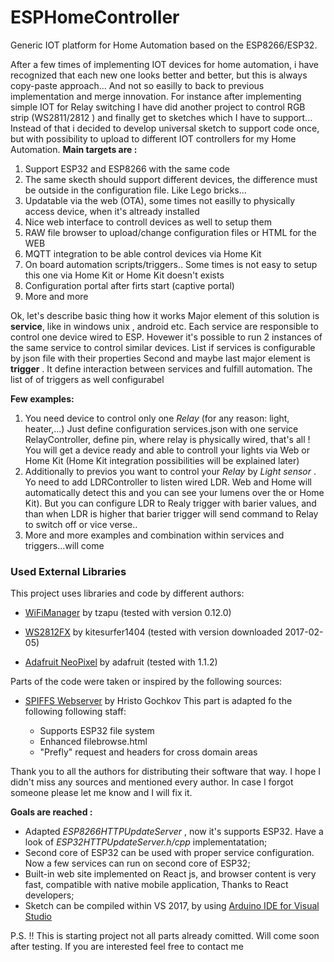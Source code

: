 
# ESPHomeController
Generic IOT platform for Home Automation based on the ESP8266/ESP32.

After a few times of implementing IOT devices for home automation, i have recognized that each new one looks better and better, but this is always copy-paste approach... And not so easilly to back to previous implementation and merge innovation. For instance after implementing simple IOT for Relay switching I have did another project to control RGB strip (WS2811/2812 ) and finally get to sketches which I have to support... 
Instead of that i decided to develop universal sketch to support code once, but with possibility to upload to different IOT controllers for my Home Automation.
**Main targets are :**
 1. Support ESP32 and ESP8266  with the same code
 2. The same skecth should support different devices, the difference must be outside in the configuration file. Like Lego bricks...
 3. Updatable via the web (OTA), some times not easilly to physically access device, when it's altready installed
 4. Nice web interface to controll devices as well to setup them
 5. RAW file browser to upload/change configuration files or HTML for the WEB
 6. MQTT integration to be able control devices via Home Kit
 7. On board automation scripts/triggers.. Some times is not easy to setup this one via Home Kit or Home Kit doesn't exists
 8. Configuration portal after firts start (captive portal)
 9. More and more
 
Ok, let's describe basic thing how it works
Major element of this solution is **service**, like in windows unix , android etc. Each service are responsible to control one device wired to ESP. Hovewer it's possible to run 2 instances of the same service to control similar devices. List if services is configurable by json file with their properties
Second and maybe last major element is **trigger** . It define interaction between services and fulfill automation. The list of of triggers as well configurabel

**Few examples:**

 1. You need device to control only one *Relay* (for any reason: light, heater,...) Just define configuration services.json with  one service RelayController, define pin, where relay is physically wired, that's all ! You will get a device ready and able to controll your lights via Web or Home Kit (Home Kit integration possibilities will be explained later)
2.  Additionally to previos you want to control your *Relay* by *Light sensor* . Yo need to add LDRController to listen wired LDR. Web and Home will automatically detect this and you can see your lumens over the or Home Kit). But you can configure LDR to Realy trigger with barier values, and than when LDR is higher that barier trigger will send command to Relay to switch off or vice verse..
3. More and more examples and combination within services and triggers...will come


### Used External Libraries

This project uses libraries and code by different authors:

- [WiFiManager](https://github.com/tzapu/WiFiManager) by tzapu (tested with version 0.12.0)

- [WS2812FX](https://github.com/kitesurfer1404/WS2812FX) by kitesurfer1404 (tested with version downloaded 2017-02-05)



- [Adafruit NeoPixel](https://github.com/adafruit/Adafruit_NeoPixel) by adafruit (tested with 1.1.2)


Parts of the code were taken or inspired by the following sources:

 - [SPIFFS Webserver](https://github.com/esp8266/Arduino/tree/master/libraries/ESP8266WebServer/examples/FSBrowser) by Hristo Gochkov
 This part is adapted fo the following following staff:
	 
	 - Supports ESP32 file system
	 - Enhanced filebrowse.html
	 - "Prefly" request and headers for cross domain areas

Thank you to all the authors for distributing their software that way.
I hope I didn't miss any sources and mentioned every author. In case I forgot someone please let me know and I will fix it.

**Goals are reached :**

 - Adapted *ESP8266HTTPUpdateServer* , now it's supports ESP32. Have a look of *ESP32HTTPUpdateServer.h/cpp* implementatation;
 - Second core of ESP32 can be used with proper service configuration. Now a few services can run on second core of ESP32;
 - Built-in web site implemented on React js, and browser content is very fast, compatible with native mobile application, Thanks to React developers;
- Sketch can be compiled within VS 2017, by using  [Arduino IDE for Visual Studio](https://marketplace.visualstudio.com/items?itemName=VisualMicro.ArduinoIDEforVisualStudio)



P.S. !! This is starting project not all parts already comitted. Will come soon after testing. If you are interested feel free to contact me
